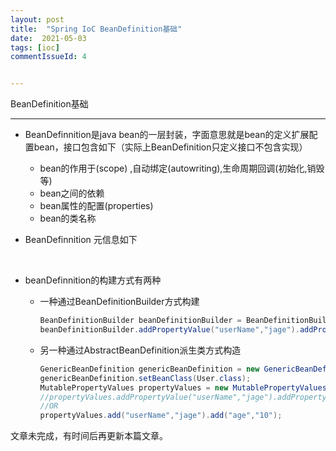 ```yaml
---
layout: post
title:  "Spring IoC BeanDefinition基础"
date:  2021-05-03
tags: [ioc]
commentIssueId: 4


---
```




BeanDefinition基础

---

* BeanDefinnition是java bean的一层封装，字面意思就是bean的定义扩展配置bean，接口包含如下（实际上BeanDefinition只定义接口不包含实现）
  * bean的作用于(scope) ,自动绑定(autowriting),生命周期回调(初始化,销毁等)
  * bean之间的依赖
  * bean属性的配置(properties)
  * bean的类名称

* BeanDefinnition 元信息如下

​	

* beanDefinnition的构建方式有两种

  * 一种通过BeanDefinitionBuilder方式构建

    ```java
    BeanDefinitionBuilder beanDefinitionBuilder = BeanDefinitionBuilder.genericBeanDefinition(User.class);
    beanDefinitionBuilder.addPropertyValue("userName","jage").addPropertyReference("age","10");
    ```

  * 另一种通过AbstractBeanDefinition派生类方式构造

    ```java
    GenericBeanDefinition genericBeanDefinition = new GenericBeanDefinition();
    genericBeanDefinition.setBeanClass(User.class);
    MutablePropertyValues propertyValues = new MutablePropertyValues();
    //propertyValues.addPropertyValue("userName","jage").addPropertyValue("age","10");
    //OR
    propertyValues.add("userName","jage").add("age","10");
    ```

文章未完成，有时间后再更新本篇文章。

